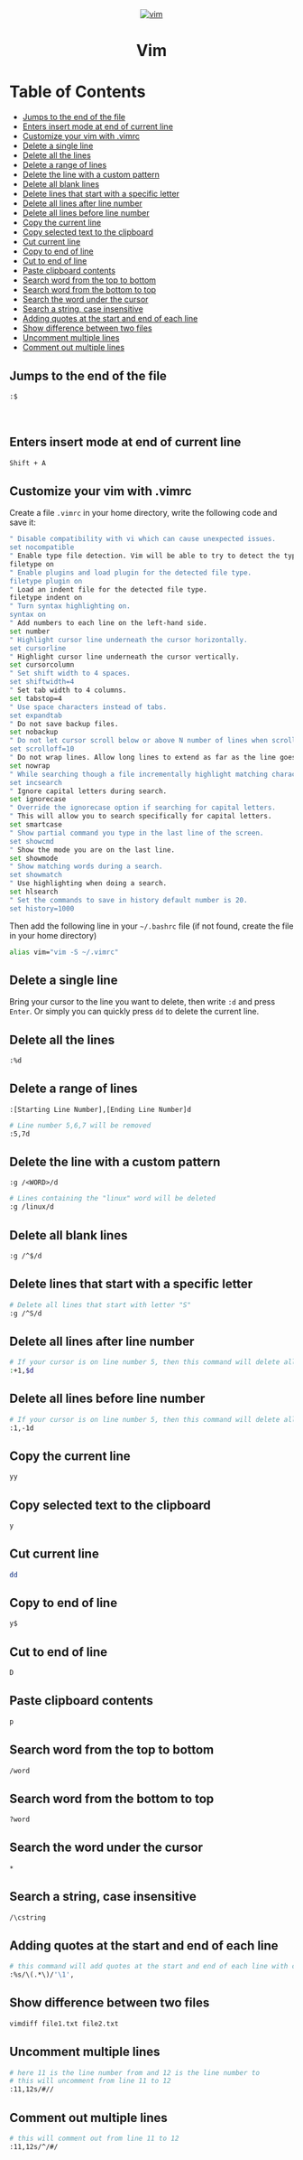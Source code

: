 <div align="center">
  <a href="https://www.vim.org/">
    <img alt="vim" src="../logos/vim.png"/>
  </a>
  <h1>Vim</h1>
</div>

# Table of Contents

- [Jumps to the end of the file](#jumps-to-the-end-of-the-file)
- [Enters insert mode at end of current line](#enters-insert-mode-at-end-of-current-line)
- [Customize your vim with .vimrc](#customize-your-vim-with-vimrc)
- [Delete a single line](#delete-a-single-line)
- [Delete all the lines](#delete-all-the-lines)
- [Delete a range of lines](#delete-a-range-of-lines)
- [Delete the line with a custom pattern](#delete-the-line-with-a-custom-pattern)
- [Delete all blank lines](#delete-all-blank-lines)
- [Delete lines that start with a specific letter](#delete-lines-that-start-with-a-specific-letter)
- [Delete all lines after line number](#delete-all-lines-after-line-number)
- [Delete all lines before line number](#delete-all-lines-before-line-number)
- [Copy the current line](#copy-the-current-line)
- [Copy selected text to the clipboard](#copy-selected-text-to-the-clipboard)
- [Cut current line](#cut-current-line)
- [Copy to end of line](#copy-to-end-of-line)
- [Cut to end of line](#cut-to-end-of-line)
- [Paste clipboard contents](#paste-clipboard-contents)
- [Search word from the top to bottom](#search-word-from-the-top-to-bottom)
- [Search word from the bottom to top](#search-word-from-the-bottom-to-top)
- [Search the word under the cursor](#search-the-word-under-the-cursor)
- [Search a string, case insensitive](#search-a-string-case-insensitive)
- [Adding quotes at the start and end of each line](#adding-quotes-at-the-start-and-end-of-each-line)
- [Show difference between two files](#show-difference-between-two-files)
- [Uncomment multiple lines](#uncomment-multiple-lines)
- [Comment out multiple lines](#comment-out-multiple-lines)

## Jumps to the end of the file

```sh
:$
```

<br>

## Enters insert mode at end of current line

```sh
Shift + A
```

## Customize your vim with .vimrc

Create a file `.vimrc` in your home directory, write the following code and save it:

```sh
" Disable compatibility with vi which can cause unexpected issues.
set nocompatible
" Enable type file detection. Vim will be able to try to detect the type of file in use.
filetype on
" Enable plugins and load plugin for the detected file type.
filetype plugin on
" Load an indent file for the detected file type.
filetype indent on
" Turn syntax highlighting on.
syntax on
" Add numbers to each line on the left-hand side.
set number
" Highlight cursor line underneath the cursor horizontally.
set cursorline
" Highlight cursor line underneath the cursor vertically.
set cursorcolumn
" Set shift width to 4 spaces.
set shiftwidth=4
" Set tab width to 4 columns.
set tabstop=4
" Use space characters instead of tabs.
set expandtab
" Do not save backup files.
set nobackup
" Do not let cursor scroll below or above N number of lines when scrolling.
set scrolloff=10
" Do not wrap lines. Allow long lines to extend as far as the line goes.
set nowrap
" While searching though a file incrementally highlight matching characters as you type.
set incsearch
" Ignore capital letters during search.
set ignorecase
" Override the ignorecase option if searching for capital letters.
" This will allow you to search specifically for capital letters.
set smartcase
" Show partial command you type in the last line of the screen.
set showcmd
" Show the mode you are on the last line.
set showmode
" Show matching words during a search.
set showmatch
" Use highlighting when doing a search.
set hlsearch
" Set the commands to save in history default number is 20.
set history=1000
```

Then add the following line in your `~/.bashrc` file (if not found, create the file in your home directory)

```sh
alias vim="vim -S ~/.vimrc"
```

## Delete a single line

Bring your cursor to the line you want to delete, then write `:d` and press `Enter`. Or simply you can quickly press `dd` to delete the current line.

## Delete all the lines

```sh
:%d
```

## Delete a range of lines

`:[Starting Line Number],[Ending Line Number]d`

```sh
# Line number 5,6,7 will be removed
:5,7d
```

## Delete the line with a custom pattern

`:g /<WORD>/d`

```sh
# Lines containing the "linux" word will be deleted
:g /linux/d
```

## Delete all blank lines

```sh
:g /^$/d
```

## Delete lines that start with a specific letter

```sh
# Delete all lines that start with letter "S"
:g /^S/d
```

## Delete all lines after line number

```sh
# If your cursor is on line number 5, then this command will delete all lines below line number 5
:+1,$d
```

## Delete all lines before line number

```sh
# If your cursor is on line number 5, then this command will delete all lines before line number 5
:1,-1d
```

## Copy the current line

```sh
yy
```

## Copy selected text to the clipboard

```sh
y
```

## Cut current line

```sh
dd
```

## Copy to end of line

```sh
y$
```

## Cut to end of line

```sh
D
```

## Paste clipboard contents

```sh
p
```

## Search word from the top to bottom

```sh
/word
```

## Search word from the bottom to top

```sh
?word
```

## Search the word under the cursor

```sh
*
```

## Search a string, case insensitive

```sh
/\cstring
```

## Adding quotes at the start and end of each line

```sh
# this command will add quotes at the start and end of each line with comma at the end
:%s/\(.*\)/'\1',
```

## Show difference between two files

```sh
vimdiff file1.txt file2.txt
```

## Uncomment multiple lines

```sh
# here 11 is the line number from and 12 is the line number to
# this will uncomment from line 11 to 12
:11,12s/#//
```

## Comment out multiple lines

```sh
# this will comment out from line 11 to 12
:11,12s/^/#/
```
